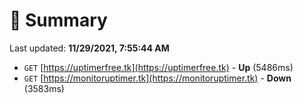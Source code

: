 # 📖 Summary
Last updated: **11/29/2021, 7:55:44 AM**

- `GET` [https://uptimerfree.tk](https://uptimerfree.tk) - **Up** (5486ms)
- `GET` [https://monitoruptimer.tk](https://monitoruptimer.tk) - **Down** (3583ms)
